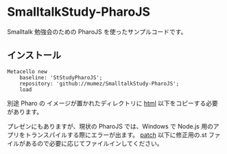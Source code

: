 # SmalltalkStudy-PharoJS

Smalltalk 勉強会のための PharoJS を使ったサンプルコードです。

## インストール

```Smalltalk
Metacello new
	baseline: 'StStudyPharoJS';
	repository: 'github://mumez/SmalltalkStudy-PharoJS';
	load
```

別途 Pharo の イメージが置かれたディレクトリに [html](./html) 以下をコピーする必要があります。

プレゼンにもありますが、現状の PharoJS では、Windows で Node.js 用のアプリをトランスパイルする際にエラーが出ます。
[patch](./patch) 以下に修正用の.st ファイルがあるので必要に応じてファイルインしてください。
